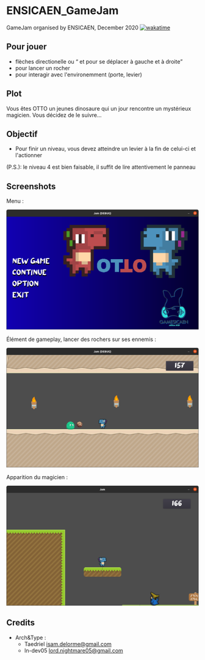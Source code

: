 # ENSICAEN_GameJam
GameJam organised by ENSICAEN, December 2020
[![wakatime](https://wakatime.com/badge/github/Taedriel/ENSICAEN_GameJam.svg)](https://wakatime.com/badge/github/Taedriel/ENSICAEN_GameJam)
## Pour jouer 

* flèches directionelle ou <q> et <d> pour se déplacer à gauche et à droite
* <a> pour lancer un rocher
* <espace> pour interagir avec l'environemment (porte, levier)

## Plot

Vous êtes OTTO un jeunes dinosaure qui un jour rencontre un mystérieux magicien. Vous décidez de le suivre...

## Objectif

* Pour finir un niveau, vous devez atteindre un levier à la fin de celui-ci et l'actionner 

(P.S.): le niveau 4 est bien faisable, il suffit de lire attentivement le panneau 

## Screenshots

Menu :

![Menu](./screenshots/Menu.png)



Élément de gameplay, lancer des rochers sur ses ennemis :

![Gameplay1](./screenshots/gameplay-1.png)

Apparition du magicien :

![gameplay-2](./screenshots/gameplay-2.png)

## Credits

- Arch&Type :
    - Taedriel <isam.delorme@gmail.com> 
    - ln-dev05 <lord.nightmare05@gmail.com>
